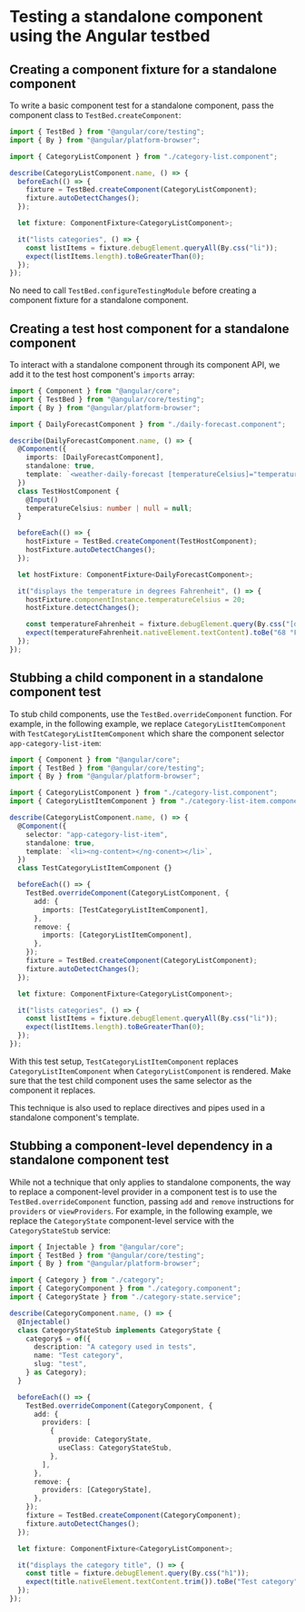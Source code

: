 # Testing a standalone component using the Angular testbed

## Creating a component fixture for a standalone component

To write a basic component test for a standalone component, pass the component class to `TestBed.createComponent`:

```ts {4,8,12} title="category-list.component.spec.ts"
import { TestBed } from "@angular/core/testing";
import { By } from "@angular/platform-browser";

import { CategoryListComponent } from "./category-list.component";

describe(CategoryListComponent.name, () => {
  beforeEach(() => {
    fixture = TestBed.createComponent(CategoryListComponent);
    fixture.autoDetectChanges();
  });

  let fixture: ComponentFixture<CategoryListComponent>;

  it("lists categories", () => {
    const listItems = fixture.debugElement.queryAll(By.css("li"));
    expect(listItems.length).toBeGreaterThan(0);
  });
});
```

No need to call `TestBed.configureTestingModule` before creating a component fixture for a standalone component.

## Creating a test host component for a standalone component

To interact with a standalone component through its component API, we add it to the test host component's `imports` array:

```ts {5,9,11} title="daily-forecast.component.spec.ts"
import { Component } from "@angular/core";
import { TestBed } from "@angular/core/testing";
import { By } from "@angular/platform-browser";

import { DailyForecastComponent } from "./daily-forecast.component";

describe(DailyForecastComponent.name, () => {
  @Component({
    imports: [DailyForecastComponent],
    standalone: true,
    template: `<weather-daily-forecast [temperatureCelsius]="temperatureCelsius"></weather-daily-forecast>`,
  })
  class TestHostComponent {
    @Input()
    temperatureCelsius: number | null = null;
  }

  beforeEach(() => {
    hostFixture = TestBed.createComponent(TestHostComponent);
    hostFixture.autoDetectChanges();
  });

  let hostFixture: ComponentFixture<DailyForecastComponent>;

  it("displays the temperature in degrees Fahrenheit", () => {
    hostFixture.componentInstance.temperatureCelsius = 20;
    hostFixture.detectChanges();

    const temperatureFahrenheit = fixture.debugElement.query(By.css("[data-testid=temperature-fahrenheit]"));
    expect(temperatureFahrenheit.nativeElement.textContent).toBe("68 °F");
  });
});
```

## Stubbing a child component in a standalone component test

To stub child components, use the `TestBed.overrideComponent` function. For example, in the following example, we replace `CategoryListItemComponent` with `TestCategoryListItemComponent` which share the component selector `app-category-list-item`:

```ts {2,6,9-14,17-24} title="category-list.component.spec.ts"
import { Component } from "@angular/core";
import { TestBed } from "@angular/core/testing";
import { By } from "@angular/platform-browser";

import { CategoryListComponent } from "./category-list.component";
import { CategoryListItemComponent } from "./category-list-item.component";

describe(CategoryListComponent.name, () => {
  @Component({
    selector: "app-category-list-item",
    standalone: true,
    template: `<li><ng-content></ng-conent></li>`,
  })
  class TestCategoryListItemComponent {}

  beforeEach(() => {
    TestBed.overrideComponent(CategoryListComponent, {
      add: {
        imports: [TestCategoryListItemComponent],
      },
      remove: {
        imports: [CategoryListItemComponent],
      },
    });
    fixture = TestBed.createComponent(CategoryListComponent);
    fixture.autoDetectChanges();
  });

  let fixture: ComponentFixture<CategoryListComponent>;

  it("lists categories", () => {
    const listItems = fixture.debugElement.queryAll(By.css("li"));
    expect(listItems.length).toBeGreaterThan(0);
  });
});
```

With this test setup, `TestCategoryListItemComponent` replaces `CategoryListItemComponent` when `CategoryListComponent` is rendered. Make sure that the test child component uses the same selector as the component it replaces.

This technique is also used to replace directives and pipes used in a standalone component's template.

## Stubbing a component-level dependency in a standalone component test

While not a technique that only applies to standalone components, the way to replace a component-level provider in a component test is to use the `TestBed.overrideComponent` function, passing `add` and `remove` instructions for `providers` or `viewProviders`. For example, in the following example, we replace the `CategoryState` component-level service with the `CategoryStateStub` service:

```ts {2,7,10-17,20-32} title="category.component.spec.ts"
import { Injectable } from "@angular/core";
import { TestBed } from "@angular/core/testing";
import { By } from "@angular/platform-browser";

import { Category } from "./category";
import { CategoryComponent } from "./category.component";
import { CategoryState } from "./category-state.service";

describe(CategoryComponent.name, () => {
  @Injectable()
  class CategoryStateStub implements CategoryState {
    category$ = of({
      description: "A category used in tests",
      name: "Test category",
      slug: "test",
    } as Category);
  }

  beforeEach(() => {
    TestBed.overrideComponent(CategoryComponent, {
      add: {
        providers: [
          {
            provide: CategoryState,
            useClass: CategoryStateStub,
          },
        ],
      },
      remove: {
        providers: [CategoryState],
      },
    });
    fixture = TestBed.createComponent(CategoryComponent);
    fixture.autoDetectChanges();
  });

  let fixture: ComponentFixture<CategoryListComponent>;

  it("displays the category title", () => {
    const title = fixture.debugElement.query(By.css("h1"));
    expect(title.nativeElement.textContent.trim()).toBe("Test category");
  });
});
```
